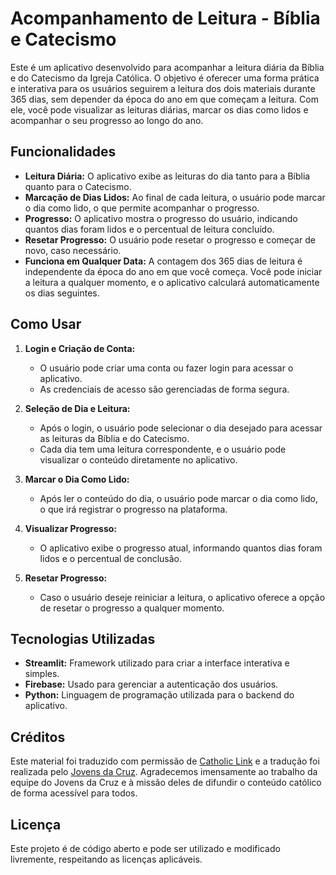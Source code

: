 # Acompanhamento de Leitura - Bíblia e Catecismo

Este é um aplicativo desenvolvido para acompanhar a leitura diária da Bíblia e do Catecismo da Igreja Católica. O objetivo é oferecer uma forma prática e interativa para os usuários seguirem a leitura dos dois materiais durante 365 dias, sem depender da época do ano em que começam a leitura. Com ele, você pode visualizar as leituras diárias, marcar os dias como lidos e acompanhar o seu progresso ao longo do ano.

## Funcionalidades

- **Leitura Diária:** O aplicativo exibe as leituras do dia tanto para a Bíblia quanto para o Catecismo.
- **Marcação de Dias Lidos:** Ao final de cada leitura, o usuário pode marcar o dia como lido, o que permite acompanhar o progresso.
- **Progresso:** O aplicativo mostra o progresso do usuário, indicando quantos dias foram lidos e o percentual de leitura concluído.
- **Resetar Progresso:** O usuário pode resetar o progresso e começar de novo, caso necessário.
- **Funciona em Qualquer Data:** A contagem dos 365 dias de leitura é independente da época do ano em que você começa. Você pode iniciar a leitura a qualquer momento, e o aplicativo calculará automaticamente os dias seguintes.

## Como Usar

1. **Login e Criação de Conta:**
   - O usuário pode criar uma conta ou fazer login para acessar o aplicativo.
   - As credenciais de acesso são gerenciadas de forma segura.

2. **Seleção de Dia e Leitura:**
   - Após o login, o usuário pode selecionar o dia desejado para acessar as leituras da Bíblia e do Catecismo.
   - Cada dia tem uma leitura correspondente, e o usuário pode visualizar o conteúdo diretamente no aplicativo.

3. **Marcar o Dia Como Lido:**
   - Após ler o conteúdo do dia, o usuário pode marcar o dia como lido, o que irá registrar o progresso na plataforma.
   
4. **Visualizar Progresso:**
   - O aplicativo exibe o progresso atual, informando quantos dias foram lidos e o percentual de conclusão.

5. **Resetar Progresso:**
   - Caso o usuário deseje reiniciar a leitura, o aplicativo oferece a opção de resetar o progresso a qualquer momento.

## Tecnologias Utilizadas

- **Streamlit:** Framework utilizado para criar a interface interativa e simples.
- **Firebase:** Usado para gerenciar a autenticação dos usuários.
- **Python:** Linguagem de programação utilizada para o backend do aplicativo.

## Créditos

Este material foi traduzido com permissão de [Catholic Link](https://catholiclink.com/) e a tradução foi realizada pelo [Jovens da Cruz](https://www.jovensdacruz.com.br/). Agradecemos imensamente ao trabalho da equipe do Jovens da Cruz e à missão deles de difundir o conteúdo católico de forma acessível para todos.

## Licença

Este projeto é de código aberto e pode ser utilizado e modificado livremente, respeitando as licenças aplicáveis.

